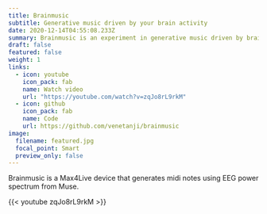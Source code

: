 ```yaml
---
title: Brainmusic
subtitle: Generative music driven by your brain activity
date: 2020-12-14T04:55:08.233Z
summary: Brainmusic is an experiment in generative music driven by brain activity using the Muse headband.
draft: false
featured: false
weight: 1
links:
  - icon: youtube
    icon_pack: fab
    name: Watch video
    url: "https://youtube.com/watch?v=zqJo8rL9rkM"
  - icon: github
    icon_pack: fab
    name: Code
    url: https://github.com/venetanji/brainmusic
image:
  filename: featured.jpg
  focal_point: Smart
  preview_only: false
---
```


Brainmusic is a Max4Live device that generates midi notes using EEG power spectrum from Muse. 


<div class="mb-3">
  {{< youtube zqJo8rL9rkM >}}
</div>
